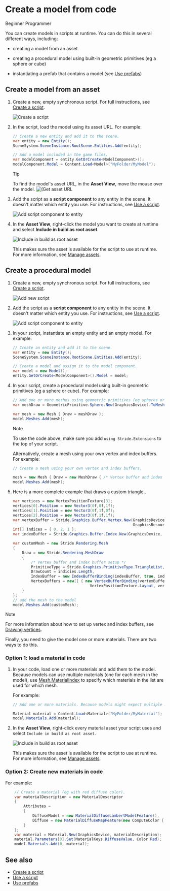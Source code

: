 # Create a model from code

<span class="badge text-bg-primary">Beginner</span>
<span class="badge text-bg-success">Programmer</span>

You can create models in scripts at runtime. You can do this in several different ways, including:

* creating a model from an asset

* creating a procedural model using built-in geometric primitives (eg a sphere or cube)

* instantiating a prefab that contains a model (see [Use prefabs](../game-studio/prefabs/use-prefabs.md))

## Create a model from an asset

1. Create a new, empty synchronous script. For full instructions, see [Create a script](../scripts/create-a-script.md).

    ![Create a script](media/create-a-script-script-asset-selection.png)

2. In the script, load the model using its asset URL. For example:

    ```cs
    // Create a new entity and add it to the scene.
	var entity = new Entity();
	SceneSystem.SceneInstance.RootScene.Entities.Add(entity);

    // Add a model included in the game files.
	var modelComponent = entity.GetOrCreate<ModelComponent>();
	modelComponent.Model = Content.Load<Model>("MyFolder/MyModel");
    ```

    >[!Tip]
    >To find the model's asset URL, in the **Asset View**, move the mouse over the model.
    >![(Get asset URL](media/get-asset-url.png)

3. Add the script as a **script component** to any entity in the scene. It doesn't matter which entity you use. For instructions, see [Use a script](use-a-script.md).

    ![Add script component to entity](media/create-model-from-code-add-script-component.png)

4. In the **Asset View**, right-click the model you want to create at runtime and select **Include in build as root asset**.

    ![Include in build as root asset](media/create-model-from-code-include-in-build-as-root-asset.png)

    This makes sure the asset is available for the script to use at runtime. For more information, see [Manage assets](../game-studio/manage-assets.md).

## Create a procedural model

1. Create a new, empty synchronous script. For full instructions, see [Create a script](create-a-script.md).

    ![Add new script](media/create-model-from-code-add-new-script.gif)

2. Add the script as a **script component** to any entity in the scene. It doesn't matter which entity you use. For instructions, see [Use a script](use-a-script.md).

    ![Add script component to entity](media/create-model-from-code-add-script-component.png)

3. In your script, instantiate an empty entity and an empty model. For example:

    ```cs
    // Create an entity and add it to the scene.
    var entity = new Entity();
    SceneSystem.SceneInstance.RootScene.Entities.Add(entity);
    
    // Create a model and assign it to the model component.
    var model = new Model();
    entity.GetOrCreate<ModelComponent>().Model = model;  
    ```

4. In your script, create a procedural model using built-in geometric primitives (eg a sphere or cube). For example:

    ```cs
    // Add one or more meshes using geometric primitives (eg spheres or cubes).
    var meshDraw = GeometricPrimitive.Sphere.New(GraphicsDevice).ToMeshDraw();

    var mesh = new Mesh { Draw = meshDraw }; 
    model.Meshes.Add(mesh);
    ```

    >[!Note]
    >To use the code above, make sure you add `using Stride.Extensions` to the top of your script.

    Alternatively, create a mesh using your own vertex and index buffers. For example:

    ```cs
    // Create a mesh using your own vertex and index buffers.

    mesh = new Mesh { Draw = new MeshDraw { /* Vertex buffer and index buffer setup */ } };
    model.Meshes.Add(mesh);
    ```

5. Here is a more complete example that draws a custom triangle..

    ```cs
    var vertices = new VertexPositionTexture[3];
    vertices[0].Position = new Vector3(0f,0f,1f);            
    vertices[1].Position = new Vector3(0f,1f,0f);
    vertices[2].Position = new Vector3(0f,1f,1f);
    var vertexBuffer = Stride.Graphics.Buffer.Vertex.New(GraphicsDevice, vertices,
                                                         GraphicsResourceUsage.Dynamic);
    int[] indices = { 0, 2, 1 };
    var indexBuffer = Stride.Graphics.Buffer.Index.New(GraphicsDevice, indices);

    var customMesh = new Stride.Rendering.Mesh
    { 
        Draw = new Stride.Rendering.MeshDraw
        { 
            /* Vertex buffer and index buffer setup */ 
            PrimitiveType = Stride.Graphics.PrimitiveType.TriangleList,
            DrawCount = indicies.Length,
            IndexBuffer = new IndexBufferBinding(indexBuffer, true, indices.Length),
            VertexBuffers = new[] { new VertexBufferBinding(vertexBuffer, 
                                      VertexPositionTexture.Layout, vertexBuffer.ElementCount) },
        }
    };            
    // add the mesh to the model
    model.Meshes.Add(customMesh);
    ```


>[!Note]
>For more information about how to set up vertex and index buffers, see [Drawing vertices](../graphics/low-level-api/draw-vertices.md).

Finally, you need to give the model one or more materials. There are two ways to do this.

### Option 1: load a material in code

1. In your code, load one or more materials and add them to the model. Because models can use multiple materials (one for each mesh in the model), use [Mesh.MaterialIndex](xref:Stride.Rendering.Mesh.MaterialIndex) to specify which materials in the list are used for which mesh.

    For example:

    ```cs
    // Add one or more materials. Because models might expect multiple materials (one per mesh), Mesh.MaterialIndex specifies which material in the list is used for which mesh.

    Material material = Content.Load<Material>("MyFolder/MyMaterial");
    model.Materials.Add(material);
    ```

2. In the **Asset View**, right-click every material asset your script uses and select `Include in build as root asset`.

    ![Include in build as root asset](media/create-model-from-code-include-material-in-build-as-root-asset.png)

    This makes sure the asset is available for the script to use at runtime. For more information, see [Manage assets](../game-studio/manage-assets.md).

### Option 2: Create new materials in code

For example:

```cs
    // Create a material (eg with red diffuse color).
    var materialDescription = new MaterialDescriptor
    {
        Attributes =
	    {
	        DiffuseModel = new MaterialDiffuseLambertModelFeature(),
	        Diffuse = new MaterialDiffuseMapFeature(new ComputeColor { Key = MaterialKeys.DiffuseValue })
	    }
    };
    var material = Material.New(GraphicsDevice, materialDescription);
    material.Parameters[0].Set(MaterialKeys.DiffuseValue, Color.Red);
    model.Materials.Add(0, material);
```

## See also

* [Create a script](create-a-script.md)
* [Use a script](use-a-script.md)
* [Use prefabs](../game-studio/prefabs/use-prefabs.md)
